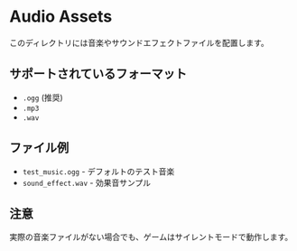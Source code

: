 # Audio Assets

このディレクトリには音楽やサウンドエフェクトファイルを配置します。

## サポートされているフォーマット

- `.ogg` (推奨)
- `.mp3`
- `.wav`

## ファイル例

- `test_music.ogg` - デフォルトのテスト音楽
- `sound_effect.wav` - 効果音サンプル

## 注意

実際の音楽ファイルがない場合でも、ゲームはサイレントモードで動作します。

